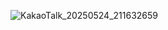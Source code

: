 ![KakaoTalk_20250524_211632659](https://github.com/user-attachments/assets/20f343d5-705e-4689-87b6-ba43e3af1855)
